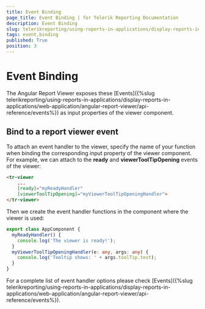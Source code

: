 ```yaml
---
title: Event Binding
page_title: Event Binding | for Telerik Reporting Documentation
description: Event Binding
slug: telerikreporting/using-reports-in-applications/display-reports-in-applications/web-application/angular-report-viewer/event-binding
tags: event,binding
published: True
position: 3
---
```


# Event Binding



The Angular Report Viewer exposes these [Events]({%slug telerikreporting/using-reports-in-applications/display-reports-in-applications/web-application/angular-report-viewer/api-reference/events%})         as input properties of the viewer component.       

## Bind to a report viewer event

To attach an event handler to the viewer, specify the name of your function when binding the corresponding input property           of the viewer component. For example, we can attach to the __ready__ and           __viewerToolTipOpening__ events of the viewer:         

	
````HTML
<tr-viewer 
    ...
    [ready]="myReadyHandler"
    [viewerToolTipOpening]="myViewerToolTipOpeningHandler">
</tr-viewer>
````



Then we create the event handler functions in the component where the viewer is used:         

	
````TypeScript
export class AppComponent {
  myReadyHandler() { 
    console.log('The viewer is ready!'); 
  }
  myViewerToolTipOpeningHandler(e: any, args: any) { 
    console.log('Tooltip shows: ' + args.toolTip.text); 
  }
}
````



For a complete list of event handler options please check [Events]({%slug telerikreporting/using-reports-in-applications/display-reports-in-applications/web-application/angular-report-viewer/api-reference/events%}).         

